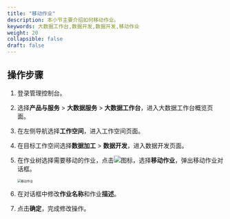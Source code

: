 ```yaml
---
title: "移动作业"
description: 本小节主要介绍如何移动作业。 
keywords: 大数据工作台,数据开发,数据开发,移动作业
weight: 20
collapsible: false
draft: false
---
```


## 操作步骤

1. 登录管理控制台。
2. 选择**产品与服务** > **大数据服务** > **大数据工作台**，进入大数据工作台概览页面。
3. 在左侧导航选择**工作空间**，进入工作空间页面。
4. 在目标工作空间选择**数据加工** > **数据开发**，进入数据开发页面。
5. 在作业树选择需要移动的作业，点击![](../../../../_images/icon_more_job.png)图标，选择**移动作业**，弹出移动作业对话框。

    <img src="/bigdata/dataomnis/_images/migrate_job.png" alt="移动作业" style="zoom:50%;" />

6. 在对话框中修改**作业名称**和作业**描述**。
7. 点击**确定**，完成修改操作。
